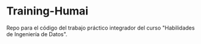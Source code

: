 # Training-Humai
Repo para el código del trabajo práctico integrador del curso "Habilidades de Ingeniería de Datos".
